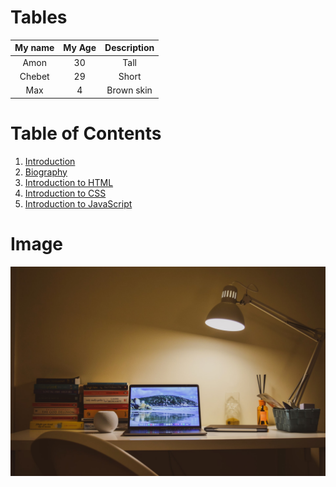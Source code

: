 # Tables
|My name| My Age| Description |
:----:|:----:|:----------:|
Amon  | 30 |     Tall
Chebet |29  |    Short
Max     |4  |      Brown skin

# Table of Contents 
1. [Introduction](#)
2. [Biography](#)
3. [Introduction to HTML](#)
4. [Introduction to CSS](#)
5. [Introduction to JavaScript](#)

# Image
![Image](n2.jpg)